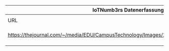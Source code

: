 |IoTNumb3rs Datenerfassung|||||||||||
| ---- | ---- | ---- | ---- | ---- | ---- | ---- | ---- | ---- | ---- | ---- |
||||||||||||
|URL|home_url|filename|device_class|device_count|market_class|market_volume|prognosis_year|publication_year|authorship_class|Dropbox folder|
|https://thejournal.com/~/media/EDU/CampusTechnology/Images/2017/06/20170609ciscostudy.png|https://thejournal.com/articles/2017/06/09/iot-to-represent-more-than-half-of-connected-device-landscape-by-2021.aspx|file12_20170609ciscostudy.png||||||||JinlinHolic/20181123-0000|
